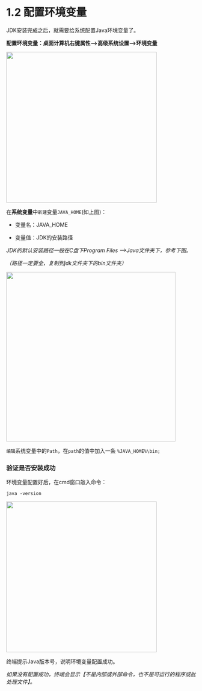 # 1.2 配置环境变量

JDK安装完成之后，就需要给系统配置Java环境变量了。  

**配置环境变量：桌面计算机右键属性-->高级系统设置-->环境变量**

<img src="https://images.shiguangping.com/images/Java%E5%AD%A6%E4%B9%A0%E4%B9%8B_%E5%BC%80%E5%8F%91%E7%8E%AF%E5%A2%83%E5%AE%89%E8%A3%85/Java%E5%AD%A6%E4%B9%A0%E4%B9%8B_%E5%BC%80%E5%8F%91%E7%8E%AF%E5%A2%83%E5%AE%89%E8%A3%85_%E5%9B%BE2.png" width="400px"/>

在**系统变量**中`新建`变量`JAVA_HOME`(如上图)：

- 变量名：JAVA_HOME

- 变量值：JDK的安装路径



*JDK的默认安装路径一般在C盘下Program Files -->Java文件夹下，参考下图。*

*（路径一定要全，复制到jdk文件夹下的bin文件夹）*

<img src="https://images.shiguangping.com/images/Java%E5%AD%A6%E4%B9%A0%E4%B9%8B_%E5%BC%80%E5%8F%91%E7%8E%AF%E5%A2%83%E5%AE%89%E8%A3%85/Java%E5%AD%A6%E4%B9%A0%E4%B9%8B_%E5%BC%80%E5%8F%91%E7%8E%AF%E5%A2%83%E5%AE%89%E8%A3%85_%E5%9B%BE3.png" width="450px"/>

`编辑`系统变量中的`Path`，在`path`的值中加入一条 `%JAVA_HOME%\bin;`



### 验证是否安装成功

环境变量配置好后，在cmd窗口敲入命令：

```shell
java -version
```

<img src="https://images.shiguangping.com/images/Java%E5%AD%A6%E4%B9%A0%E4%B9%8B_%E5%BC%80%E5%8F%91%E7%8E%AF%E5%A2%83%E5%AE%89%E8%A3%85/Java%E5%AD%A6%E4%B9%A0%E4%B9%8B_%E5%BC%80%E5%8F%91%E7%8E%AF%E5%A2%83%E5%AE%89%E8%A3%85_%E5%9B%BE5.png" width="400px"/>

终端提示Java版本号，说明环境变量配置成功。

*如果没有配置成功，终端会显示【不是内部或外部命令，也不是可运行的程序或批处理文件】。* 